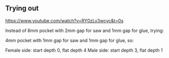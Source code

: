 ## Trying out
https://www.youtube.com/watch?v=RY0zLv3wcyc&t=0s

Instead of 8mm pocket with 2mm gap for saw and 1mm gap for glue, trying:

4mm pocket with 1mm gap for saw and 1mm gap for glue, so:

Female side: start depth 0, flat depth 4
Male side: start depth 3, flat depth 1